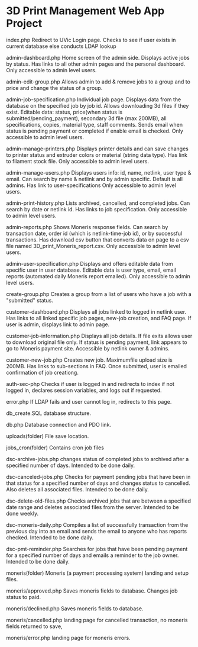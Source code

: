 # 3D Print Management Web App Project

index.php
Redirect to UVic Login page. Checks to see if user exists in current database else conducts LDAP lookup

admin-dashboard.php
Home screen of the admin side. Displays active jobs by status. Has links to all other admin pages and the personal dashboard.  Only accessible to admin level users.

admin-edit-group.php
Allows admin to add & remove jobs to a group and to price and change the status of a group.

admin-job-specification.php
Individual job page. Displays data from the database on the specified job by job id. Allows downloading 3d files if they exist. Editable data: status, price(when status is submitted/pending_payment), secondary 3d file (max 200MB), all specifications, copies, material type, staff comments. Sends email when status is pending payment or completed if enable email is checked. Only accessible to admin level users.

admin-manage-printers.php
Displays printer details and can save changes to printer status and extruder colors or material (string data type). Has link to filament stock file. Only accessible to admin level users.

admin-manage-users.php
Displays users info: id, name, netlink, user type & email. Can search by name & netlink and by admin specific. Default is all admins. Has link to user-specifications Only accessible to admin level users.

admin-print-history.php
Lists archived, cancelled, and completed jobs. Can search by date or netlink id. Has links to job specification. Only accessible to admin level users.

admin-reports.php
Shows Moneris response fields. Can search by transaction date, order id  (which is netlink-time-job id), or by successful transactions. Has download csv button that converts data on page to a csv file named 3D_print_Moneris_report.csv. Only accessible to admin level users.

admin-user-specification.php
Displays and offers editable data from specific user in user database. Editable data is user type, email, email reports (automated daily Moneris report emailed). Only accessible to admin level users.

create-group.php
Creates a group from a list of users who have a job with a "submitted" status.

customer-dashboard.php
Displays all jobs linked to logged in netlink user. Has links to all linked specific job pages, new-job creation, and FAQ page. If user is admin, displays link to admin page.

customer-job-information.php
Displays all job details. If file exits allows user to download original file only. If status is pending payment, link appears to go to Moneris payment site. Accessible by netlink owner & admins.

customer-new-job.php
Creates new job. Maximumfile upload size is 200MB. Has links to sub-sections in FAQ. Once submitted, user is emailed confirmation of job creationg.

auth-sec-php
Checks if user is logged in and redirects to index if not logged in, declares session variables, and logs out if requested.

error.php
If LDAP fails and user cannot log in, redirects to this page.

db_create.SQL
database structure.

db.php
Database connection and PDO link.

uploads(folder)
File save location.

jobs_cron(folder)
Contains cron job files

  dsc-archive-jobs.php
  changes status of completed jobs to archived after a specified number of days. Intended to be done daily.

  dsc-canceled-jobs.php
  Checks for payment pending jobs that have been in that status for a specified number of days and changes status to cancelled. Also deletes all associated files. Intended to be done daily.

  dsc-delete-old-files.php
  Checks archived jobs that are between a specified date range and deletes associated files from the server.  Intended to be done weekly.

  dsc-moneris-daily.php
  Compiles a list of successfully transaction from the previous day into an email and sends the email to anyone who has reports checked. Intended to be done daily.

  dsc-pmt-reminder.php
  Searches for jobs that have been pending payment for a specified number of days and emails a reminder to the job owner. Intended to be done daily.

moneris(folder)
Moneris (a payment processing system) landing and setup files.

  moneris/approved.php
  Saves moneris fields to database. Changes job status to paid.

  moneris/declined.php
  Saves moneris fields to database.

  moneris/cancelled.php
  landing page for cancelled transaction, no moneris fields   returned to save,

  moneris/error.php
  landing page for moneris errors.
